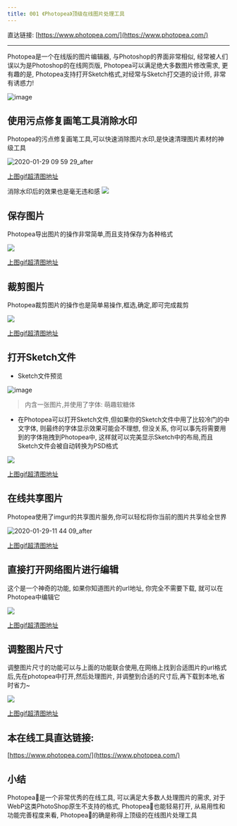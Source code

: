 ```yaml
---
title: 001 《Photopea》顶级在线图片处理工具
---
```



直达链接: [https://www.photopea.com/](https://www.photopea.com/)

---


Photopea是一个在线版的图片编辑器, 与Photoshop的界面非常相似, 经常被人们误以为是Photoshop的在线网页版, Photopea可以满足绝大多数图片修改需求, 更有趣的是, Photopea支持打开Sketch格式,对经常与Sketch打交道的设计师, 非常有诱惑力!

![image](https://www.v2fy.com/asset/001-photopea/73320130-53a4b280-4279-11ea-82d2-9416efaa52bc.png)


## 使用污点修复画笔工具消除水印

Photopea的污点修复画笔工具,可以快速消除图片水印,是快速清理图片素材的神级工具

![2020-01-29 09 59 29_after](https://www.v2fy.com/asset/001-photopea/73322304-8b165d80-427f-11ea-85d3-71a05a73af6c.gif)

[上图gif超清图地址](https://user-images.githubusercontent.com/15868458/73322307-8baef400-427f-11ea-8749-57aefba3d223.gif)

消除水印后的效果也是毫无违和感
![](https://www.v2fy.com/asset/001-photopea/73323302-f82af280-4281-11ea-9aa0-acfdd7fe25b3.png)

## 保存图片


Photopea导出图片的操作非常简单,而且支持保存为各种格式

![](https://www.v2fy.com/asset/001-photopea/73322832-64a4f200-4280-11ea-8eea-06e896cbcdfd.gif)

[上图gif超清图地址](https://user-images.githubusercontent.com/15868458/73322831-64a4f200-4280-11ea-897b-f358b85f2728.gif)

## 裁剪图片

Photopea裁剪图片的操作也是简单易操作,框选,确定,即可完成裁剪

![](https://www.v2fy.com/asset/001-photopea/73324183-0c242380-4285-11ea-855d-b2235af6d97a.gif)

[上图gif超清图地址](https://user-images.githubusercontent.com/15868458/73324182-0b8b8d00-4285-11ea-9010-bd5f19000f8a.gif)


## 打开Sketch文件

- Sketch文件预览

![image](https://www.v2fy.com/asset/001-photopea/73325312-03cde780-4289-11ea-951a-90c5068a892b.png)
> 内含一张图片,并使用了字体: 萌趣软糖体 


- 在Photopea可以打开Sketch文件,但如果你的Sketch文件中用了比较冷门的中文字体, 则最终的字体显示效果可能会不理想, 但没关系, 你可以事先将需要用到的字体拖拽到Photopea中, 这样就可以完美显示Sketch中的布局,而且Sketch文件会被自动转换为PSD格式

![](https://www.v2fy.com/asset/001-photopea/73325588-0846d000-428a-11ea-9981-57cc43cccfb6.gif)

[上图gif超清图地址](https://user-images.githubusercontent.com/15868458/73325589-08df6680-428a-11ea-9cfa-da5822f5b09e.gif)


## 在线共享图片

Photopea使用了imgur的共享图片服务,你可以轻松将你当前的图片共享给全世界

![2020-01-29-11 44 09_after](https://www.v2fy.com/asset/001-photopea/73326473-409bdd80-428d-11ea-8b52-74c9023179c7.gif)

[上图gif超清图地址](https://user-images.githubusercontent.com/15868458/73326472-40034700-428d-11ea-9400-a55ae895af22.gif)


## 直接打开网络图片进行编辑

这个是一个神奇的功能, 如果你知道图片的url地址, 你完全不需要下载, 就可以在Photopea中编辑它

![](https://www.v2fy.com/asset/001-photopea/73327564-6fb44e00-4291-11ea-994d-61d559645b07.gif)

[上图gif超清图地址](https://user-images.githubusercontent.com/15868458/73327565-6fb44e00-4291-11ea-9c81-7ecdf5cf6db1.gif)


## 调整图片尺寸
调整图片尺寸的功能可以与上面的功能联合使用,在网络上找到合适图片的url格式后,先在photopea中打开,然后处理图片, 并调整到合适的尺寸后,再下载到本地,省时省力~


![](https://www.v2fy.com/asset/001-photopea/73328074-69bf6c80-4293-11ea-94e3-c8b4ddf1f4ac.gif)

[上图gif超清图地址](https://user-images.githubusercontent.com/15868458/73328073-6926d600-4293-11ea-832f-752dec6766de.gif)


## 本在线工具直达链接:

[https://www.photopea.com/](https://www.photopea.com/)


## 小结
Photopea是一个非常优秀的在线工具, 可以满足大多数人处理图片的需求, 对于WebP这类PhotoShop原生不支持的格式, Photopea也能轻易打开, 从易用性和功能完善程度来看, Photopea的确是称得上顶级的在线图片处理工具